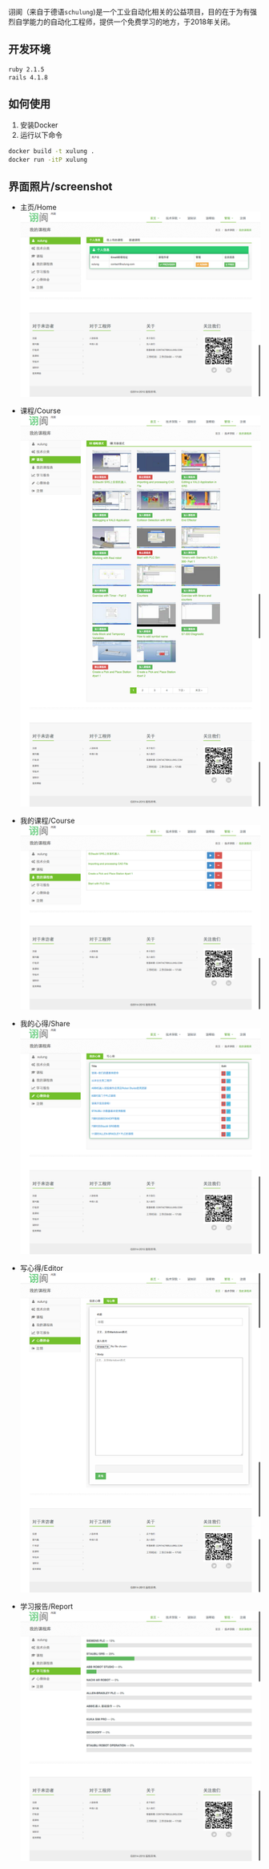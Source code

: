 诩阆（来自于德语`schulung`)是一个工业自动化相关的公益项目，目的在于为有强烈自学能力的自动化工程师，提供一个免费学习的地方，于2018年关闭。

## 开发环境

```
ruby 2.1.5
rails 4.1.8
```

## 如何使用
1. 安装Docker
2. 运行以下命令
```bash
docker build -t xulung . 
docker run -itP xulung
```

##  界面照片/screenshot

- 主页/Home 
![](images/desktop.index.png)

- 课程/Course
![](images/desktop.course.png)

- 我的课程/Course
![](images/desktop.mycourse.png)

- 我的心得/Share
![](images/desktop.share.png)

- 写心得/Editor
![](images/xinde.png)

- 学习报告/Report 
![](images/desktop.report.png)

